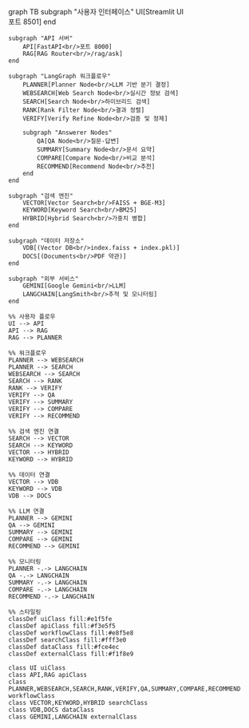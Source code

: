 graph TB
    subgraph "사용자 인터페이스"
        UI[Streamlit UI<br/>포트 8501]
    end
    
    subgraph "API 서버"
        API[FastAPI<br/>포트 8000]
        RAG[RAG Router<br/>/rag/ask]
    end
    
    subgraph "LangGraph 워크플로우"
        PLANNER[Planner Node<br/>LLM 기반 분기 결정]
        WEBSEARCH[Web Search Node<br/>실시간 정보 검색]
        SEARCH[Search Node<br/>하이브리드 검색]
        RANK[Rank Filter Node<br/>결과 정렬]
        VERIFY[Verify Refine Node<br/>검증 및 정제]
        
        subgraph "Answerer Nodes"
            QA[QA Node<br/>질문-답변]
            SUMMARY[Summary Node<br/>문서 요약]
            COMPARE[Compare Node<br/>비교 분석]
            RECOMMEND[Recommend Node<br/>추천]
        end
    end
    
    subgraph "검색 엔진"
        VECTOR[Vector Search<br/>FAISS + BGE-M3]
        KEYWORD[Keyword Search<br/>BM25]
        HYBRID[Hybrid Search<br/>가중치 병합]
    end
    
    subgraph "데이터 저장소"
        VDB[(Vector DB<br/>index.faiss + index.pkl)]
        DOCS[(Documents<br/>PDF 약관)]
    end
    
    subgraph "외부 서비스"
        GEMINI[Google Gemini<br/>LLM]
        LANGCHAIN[LangSmith<br/>추적 및 모니터링]
    end
    
    %% 사용자 플로우
    UI --> API
    API --> RAG
    RAG --> PLANNER
    
    %% 워크플로우
    PLANNER --> WEBSEARCH
    PLANNER --> SEARCH
    WEBSEARCH --> SEARCH
    SEARCH --> RANK
    RANK --> VERIFY
    VERIFY --> QA
    VERIFY --> SUMMARY
    VERIFY --> COMPARE
    VERIFY --> RECOMMEND
    
    %% 검색 엔진 연결
    SEARCH --> VECTOR
    SEARCH --> KEYWORD
    VECTOR --> HYBRID
    KEYWORD --> HYBRID
    
    %% 데이터 연결
    VECTOR --> VDB
    KEYWORD --> VDB
    VDB --> DOCS
    
    %% LLM 연결
    PLANNER --> GEMINI
    QA --> GEMINI
    SUMMARY --> GEMINI
    COMPARE --> GEMINI
    RECOMMEND --> GEMINI
    
    %% 모니터링
    PLANNER -.-> LANGCHAIN
    QA -.-> LANGCHAIN
    SUMMARY -.-> LANGCHAIN
    COMPARE -.-> LANGCHAIN
    RECOMMEND -.-> LANGCHAIN
    
    %% 스타일링
    classDef uiClass fill:#e1f5fe
    classDef apiClass fill:#f3e5f5
    classDef workflowClass fill:#e8f5e8
    classDef searchClass fill:#fff3e0
    classDef dataClass fill:#fce4ec
    classDef externalClass fill:#f1f8e9
    
    class UI uiClass
    class API,RAG apiClass
    class PLANNER,WEBSEARCH,SEARCH,RANK,VERIFY,QA,SUMMARY,COMPARE,RECOMMEND workflowClass
    class VECTOR,KEYWORD,HYBRID searchClass
    class VDB,DOCS dataClass
    class GEMINI,LANGCHAIN externalClass